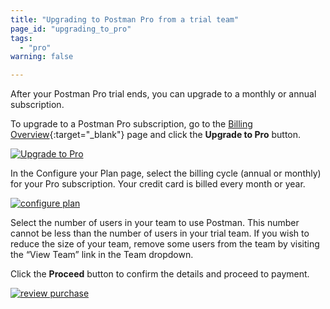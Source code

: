 ```yaml
---
title: "Upgrading to Postman Pro from a trial team"
page_id: "upgrading_to_pro"
tags: 
  - "pro"
warning: false

---
```


After your Postman Pro trial ends, you can upgrade to a monthly or annual subscription. 

To upgrade to a Postman Pro subscription, go to the [Billing Overview]({{site.pm.gs}}/pay/billing){:target="_blank"} page and click the **Upgrade to Pro** button. 

[![Upgrade to Pro](https://s3.amazonaws.com/postman-static-getpostman-com/postman-docs/upgrade+to+pro.png)](https://s3.amazonaws.com/postman-static-getpostman-com/postman-docs/upgrade+to+pro.png)

In the Configure your Plan page, select the billing cycle (annual or monthly) for your Pro subscription. Your credit card is billed every month or year.

[![configure plan](https://s3.amazonaws.com/postman-static-getpostman-com/postman-docs/configurePlan-upgrade.png)](https://s3.amazonaws.com/postman-static-getpostman-com/postman-docs/configurePlan-upgrade.png)

Select the number of users in your team to use Postman. This number cannot be less than the number of users in your trial team. If you wish to reduce the size of your team, remove some users from the team by visiting the “View Team” link in the Team dropdown.

Click the **Proceed** button to confirm the details and proceed to payment.  

[![review purchase](https://s3.amazonaws.com/postman-static-getpostman-com/postman-docs/reviewPurchase-upgrade.png)](https://s3.amazonaws.com/postman-static-getpostman-com/postman-docs/reviewPurchase-upgrade.png)
